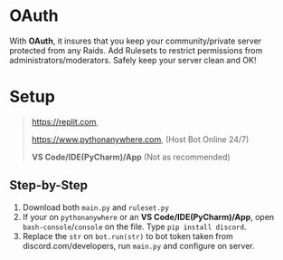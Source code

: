 #  OAuth
With __OAuth__, it insures that you keep your community/private server protected from any Raids. Add Rulesets to restrict permissions from administrators/moderators. Safely keep your server clean and OK!

# Setup
> https://replit.com,
> 
> https://www.pythonanywhere.com, (Host Bot Online 24/7)
>
> __VS Code/IDE(PyCharm)/App__ (Not as recommended)

## Step-by-Step
1. Download both `main.py` and `ruleset.py`
2. If your on `pythonanywhere` or an __VS Code/IDE(PyCharm)/App__, open `bash-console`/`console` on the file. Type `pip install discord`.
3. Replace the `str` on `bot.run(str)` to bot token taken from discord.com/developers, run `main.py` and configure on server. 
